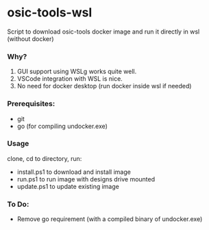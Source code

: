 # osic-tools-wsl
Script to download osic-tools docker image and run it directly in wsl (without docker)

### Why?
1. GUI support using WSLg works quite well.
2. VSCode integration with WSL is nice.
3. No need for docker desktop (run docker inside wsl if needed)

### Prerequisites:
- git
- go (for compiling undocker.exe)

### Usage
clone, cd to directory, run:
- install.ps1 to download and install image
- run.ps1 to run image with designs drive mounted
- update.ps1 to update existing image

### To Do:
- Remove go requirement (with a compiled binary of undocker.exe)
